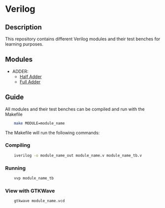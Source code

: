 # Verilog

## Description

This repository contains different Verilog modules and their test benches for learning purposes.

## Modules

- ADDER:
  - [Half Adder](./ADDER/HA)
  - [Full Adder](./ADDER/FA)

## Guide

All modules and their test benches can be compiled and run with the Makefile

```bash
    make MODULE=module_name
```

The Makefile will run the following commands:

### Compiling

```bash
    iverilog -o module_name_out module_name.v module_name_tb.v
```

### Running

```bash
    vvp module_name_tb
```

### View with GTKWave

```bash
    gtkwave module_name.vcd
```
